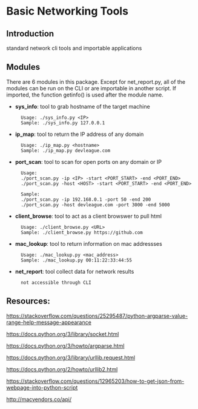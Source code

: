 # Basic Networking Tools

## Introduction
standard network cli tools and importable applications

## Modules
There are 6 modules in this package. Except for net_report.py, all of the modules can be run on the CLI or are importable in another script. If imported, the function getinfo() is used after the module name.
* **sys_info**: tool to grab hostname of the target machine

        Usage: ./sys_info.py <IP>
        Sample: ./sys_info.py 127.0.0.1

* **ip_map**: tool to return the IP address of any domain

        Usage: ./ip_map.py <hostname>
        Sample: ./ip_map.py devleague.com

* **port_scan**: tool to scan for open ports on any domain or IP

        Usage:  
        ./port_scan.py -ip <IP> -start <PORT_START> -end <PORT_END>
        ./port_scan.py -host <HOST> -start <PORT_START> -end <PORT_END>

        Sample:
        ./port_scan.py -ip 192.168.0.1 -port 50 -end 200
        ./port_scan.py -host devleague.com -port 3000 -end 5000

* **client_browse**: tool to act as a client browswer to pull html

        Usage: ./client_browse.py <URL>
        Sample: ./client_browse.py https://github.com

* **mac_lookup**: tool to return information on mac addressses

        Usage: ./mac_lookup.py <mac_address>
        Sample: ./mac_lookup.py 00:11:22:33:44:55

* **net_report**: tool collect data for network results

        not accessible through CLI


## Resources:

https://stackoverflow.com/questions/25295487/python-argparse-value-range-help-message-appearance

https://docs.python.org/3/library/socket.html

https://docs.python.org/3/howto/argparse.html

https://docs.python.org/3/library/urllib.request.html

https://docs.python.org/2/howto/urllib2.html

https://stackoverflow.com/questions/12965203/how-to-get-json-from-webpage-into-python-script

http://macvendors.co/api/